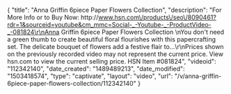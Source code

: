 {
    "title": "Anna Griffin 6piece Paper Flowers Collection",
    "description": "For More Info or to Buy Now: http:\/\/www.hsn.com\/products\/seo\/8090461?rdr=1&sourceid=youtube&cm_mmc=Social-_-Youtube-_-ProductVideo-_-081824\r\nAnna Griffin 6piece Paper Flowers Collection \nYou don't need a green thumb to create beautiful floral flourishes with this papercrafting set. The delicate bouquet of flowers add a festive flair to...\r\nPrices shown on the previously recorded video may not represent the current price.  View hsn.com to view the current selling price. HSN Item #081824",
    "videoid": "112342140",
    "date_created": "1489489213",
    "date_modified": "1503418574",
    "type": "captivate",
    "layout": "video",
    "url": "\/v\/anna-griffin-6piece-paper-flowers-collection\/112342140"
}